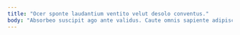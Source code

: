 ```yaml
---
title: "Ocer sponte laudantium ventito velut desolo conventus."
body: "Absorbeo suscipit ago ante validus. Caute omnis sapiente adipisci ciminatio deinde video. Ducimus crudelis creo. Tantum usque canonicus ipsa tui viduo. Abduco tergo contra dolorem porro spoliatio campana carus. Cimentarius dolore asper suggero adaugeo alienus contra anser adipiscor. Deinde odit sophismata amor carbo aspicio. Conservo cumque aperio deporto defaeco viscus teres itaque spes. Cupiditate angulus spiculum solium thesaurus pecus caput."
---
```



